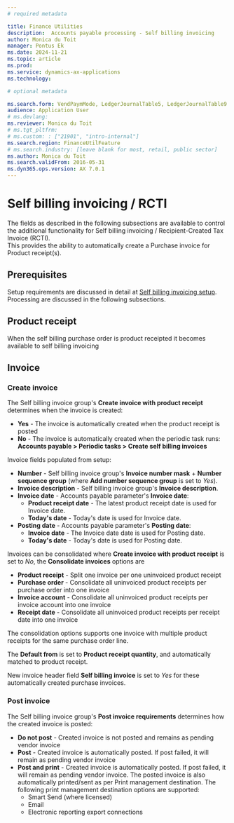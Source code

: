 ```yaml
---
# required metadata

title: Finance Utilities 
description:  Accounts payable processing - Self billing invoicing
author: Monica du Toit
manager: Pontus Ek
ms.date: 2024-11-21
ms.topic: article
ms.prod: 
ms.service: dynamics-ax-applications
ms.technology: 

# optional metadata

ms.search.form: VendPaymMode, LedgerJournalTable5, LedgerJournalTable9
audience: Application User
# ms.devlang: 
ms.reviewer: Monica du Toit
# ms.tgt_pltfrm: 
# ms.custom: : ["21901", "intro-internal"]
ms.search.region: FinanceUtilFeature
# ms.search.industry: [leave blank for most, retail, public sector]
ms.author: Monica du Toit
ms.search.validFrom: 2016-05-31
ms.dyn365.ops.version: AX 7.0.1
---
```


# Self billing invoicing / RCTI
The fields as described in the following subsections are available to control the additional functionality for Self billing invoicing / Recipient-Created Tax Invoice (RCTI). <br>
This provides the ability to automatically create a Purchase invoice for Product receipt(s).

## Prerequisites
Setup requirements are discussed in detail at [Self billing invoicing setup](../../Setup/ACCOUNTS-PAYABLE/Self-billing-invoicing.md). <br>
Processing are discussed in the following subsections.

## Product receipt

When the self billing purchase order is product receipted it becomes available to self billing invoicing

## Invoice

### Create invoice

The Self billing invoice group's **Create invoice with product receipt** determines when the invoice is created:
- **Yes** - The invoice is automatically created when the product receipt is posted
- **No** - The invoice is automatically created when the periodic task runs: **Accounts payable > Periodic tasks > Create self billing invoices**

Invoice fields populated from setup:
- **Number** - Self billing invoice group's **Invoice number mask** + **Number sequence group** (where **Add number sequence group** is set to _Yes_).
- **Invoice description** - Self billing invoice group's **Invoice description**.
- **Invoice date** - Accounts payable parameter's **Invoice date**:
    - **Product receipt date** -  The latest product receipt date is used for Invoice date.
    - **Today's date** - Today's date is used for Invoice date.
- **Posting date** - Accounts payable parameter's **Posting date**:
    - **Invoice date** -  The Invoice date date is used for Posting date.
    - **Today's date** - Today's date is used for Posting date.

Invoices can be consolidated where **Create invoice with product receipt** is set to _No_, the **Consolidate invoices** options are
- **Product receipt** - Split one invoice per one uninvoiced product receipt
- **Purchase order** - Consolidate all uninvoiced product receipts per purchase order into one invoice
- **Invoice account** - Consolidate all uninvoiced product receipts per invoice account into one invoice
- **Receipt date** - Consolidate all uninvoiced product receipts per receipt date into one invoice

The consolidation options supports one invoice with multiple product receipts for the same purchase order line.

The **Default from** is set to **Product receipt quantity**, and automatically matched to product receipt.

New invoice header field **Self billing invoice** is set to _Yes_ for these automatically created purchase invoices. 

### Post invoice

The Self billing invoice group's **Post invoice requirements** determines how the created invoice is posted:
- **Do not post** - Created invoice is not posted and remains as pending vendor invoice
- **Post** - Created invoice is automatically posted. If post failed, it will remain as pending vendor invoice
- **Post and print** - Created invoice is automatically posted. If post failed, it will remain as pending vendor invoice. The posted invoice is also automatically printed/sent as per Print management destination. The following print management destination options are supported:
    - Smart Send (where licensed)
    - Email
    - Electronic reporting export connections


